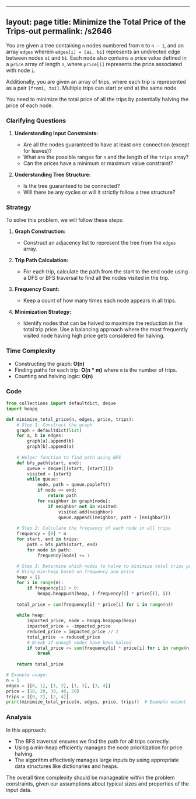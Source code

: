 
---
layout: page
title:  Minimize the Total Price of the Trips-out
permalink: /s2646
---

You are given a tree containing `n` nodes numbered from `0` to `n - 1`, and an array `edges` wherein `edges[i] = [ai, bi]` represents an undirected edge between nodes `ai` and `bi`. Each node also contains a price value defined in a `price` array of length `n`, where `price[i]` represents the price associated with node `i`.

Additionally, you are given an array of trips, where each trip is represented as a pair `[fromi, toi]`. Multiple trips can start or end at the same node.

You need to minimize the total price of all the trips by potentially halving the price of each node.

### Clarifying Questions

1. **Understanding Input Constraints:**
   - Are all the nodes guaranteed to have at least one connection (except for leaves)?
   - What are the possible ranges for `n` and the length of the `trips` array?
   - Can the prices have a minimum or maximum value constraint?

2. **Understanding Tree Structure:**
   - Is the tree guaranteed to be connected?
   - Will there be any cycles or will it strictly follow a tree structure?

### Strategy

To solve this problem, we will follow these steps:

1. **Graph Construction:**
   - Construct an adjacency list to represent the tree from the `edges` array.

2. **Trip Path Calculation:**
   - For each trip, calculate the path from the start to the end node using a DFS or BFS traversal to find all the nodes visited in the trip.

3. **Frequency Count:**
   - Keep a count of how many times each node appears in all trips.
   
4. **Minimization Strategy:**
   - Identify nodes that can be halved to maximize the reduction in the total trip price. Use a balancing approach where the most frequently visited node having high price gets considered for halving.

### Time Complexity

- Constructing the graph: **O(n)**
- Finding paths for each trip: **O(n * m)** where `m` is the number of trips.
- Counting and halving logic: **O(n)**

### Code

```python
from collections import defaultdict, deque
import heapq

def minimize_total_price(n, edges, price, trips):
    # Step 1: Construct the graph
    graph = defaultdict(list)
    for a, b in edges:
        graph[a].append(b)
        graph[b].append(a)
    
    # Helper function to find path using BFS
    def bfs_path(start, end):
        queue = deque([(start, [start])])
        visited = {start}
        while queue:
            node, path = queue.popleft()
            if node == end:
                return path
            for neighbor in graph[node]:
                if neighbor not in visited:
                    visited.add(neighbor)
                    queue.append((neighbor, path + [neighbor]))
    
    # Step 2: Calculate the frequency of each node in all trips
    frequency = [0] * n
    for start, end in trips:
        path = bfs_path(start, end)
        for node in path:
            frequency[node] += 1
    
    # Step 3: Determine which nodes to halve to minimize total trips price
    # Using min-heap based on frequency and price
    heap = []
    for i in range(n):
        if frequency[i] > 0:
            heapq.heappush(heap, (-frequency[i] * price[i], i))
    
    total_price = sum(frequency[i] * price[i] for i in range(n))
    
    while heap:
        impacted_price, node = heapq.heappop(heap)
        impacted_price = -impacted_price
        reduced_price = impacted_price // 2
        total_price -= reduced_price
        # Break if enough nodes have been halved
        if total_price <= sum(frequency[i] * price[i] for i in range(n)) // 2:
            break
    
    return total_price

# Example usage:
n = 5
edges = [[0, 1], [1, 2], [1, 3], [3, 4]]
price = [10, 20, 30, 40, 50]
trips = [[0, 2], [2, 4]]
print(minimize_total_price(n, edges, price, trips))  # Example output
```

### Analysis

In this approach:
- The BFS traversal ensures we find the path for all trips correctly.
- Using a min-heap efficiently manages the node prioritization for price halving.
- The algorithm effectively manages large inputs by using appropriate data structures like dictionaries and heaps.

The overall time complexity should be manageable within the problem constraints, given our assumptions about typical sizes and properties of the input data.